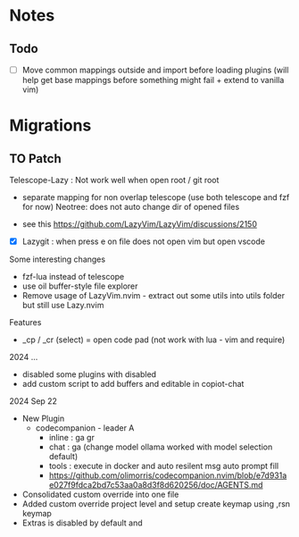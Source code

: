 # Notes

## Todo

- [ ] Move common mappings outside and import before loading plugins (will help get base mappings before something might fail + extend to vanilla vim)

# Migrations

## TO Patch

Telescope-Lazy : Not work well when open root / git root

- separate mapping for non overlap telescope (use both telescope and fzf for now)
  Neotree: does not auto change dir of opened files

- see this https://github.com/LazyVim/LazyVim/discussions/2150
- [x] Lazygit : when press e on file does not open vim but open vscode

Some interesting changes

- fzf-lua instead of telescope
- use oil buffer-style file explorer
- Remove usage of LazyVim.nvim - extract out some utils into utils folder but still use Lazy.nvim

Features

- \_cp / \_cr (select) = open code pad (not work with lua - vim and require)

2024 ...

- disabled some plugins with disabled
- add custom script to add buffers and editable in copiot-chat

2024 Sep 22

- New Plugin
  - codecompanion - leader A
    - inline : ga gr
    - chat : ga (change model ollama worked with model selection default)
    - tools : execute in docker and auto resilent msg auto prompt fill
    - https://github.com/olimorris/codecompanion.nvim/blob/e7d931ae027f9fdca2bd7c53aa0a8d3f8d620256/doc/AGENTS.md
- Consolidated custom override into one file
- Added custom override project level and setup create keymap using ,rsn keymap
- Extras is disabled by default and
